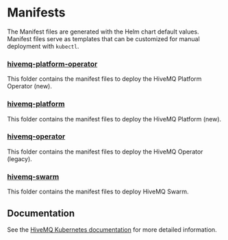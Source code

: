 # Manifests

The Manifest files are generated with the Helm chart default values.
Manifest files serve as templates that can be customized for manual deployment with `kubectl`.

### [hivemq-platform-operator](./hivemq-platform-operator)
This folder contains the manifest files to deploy the HiveMQ Platform Operator (new).

### [hivemq-platform](./hivemq-platform)
This folder contains the manifest files to deploy the HiveMQ Platform (new).

### [hivemq-operator](./hivemq-operator)
This folder contains the manifest files to deploy the HiveMQ Operator (legacy).

### [hivemq-swarm](./hivemq-swarm)
This folder contains the manifest files to deploy HiveMQ Swarm.

## Documentation
See the [HiveMQ Kubernetes documentation](https://docs.hivemq.com/hivemq-platform-operator/introduction.html) for more detailed information.
